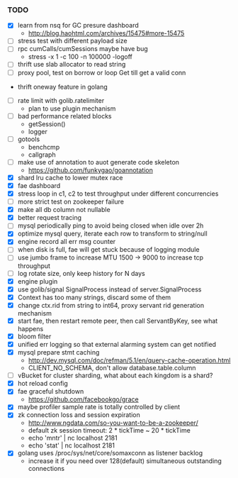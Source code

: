 ### TODO

*   [X] learn from nsq for GC presure dashboard
    - http://blog.haohtml.com/archives/15475#more-15475
*   [ ] stress test with different payload size
*   [ ] rpc cumCalls/cumSessions maybe have bug
    - stress -x 1 -c 100 -n 100000 -logoff
*   [ ] thrift use slab allocator to read string
*   [ ] proxy pool, test on borrow or loop Get till get a valid conn
*   thrift oneway feature in golang
*   [ ] rate limit with golib.ratelimiter
    - plan to use plugin mechanism
*   [ ] bad performance related blocks
    - getSession()
    - logger
*   [ ] gotools
    - benchcmp
    - callgraph
*   [ ] make use of annotation to auot generate code skeleton
    - https://github.com/funkygao/goannotation
*   [X] shard lru cache to lower mutex race
*   [X] fae dashboard
*   [X] stress loop in c1, c2 to test throughput under different concurrencies
*   [ ] more strict test on zookeeper failure
*   [X] make all db column not nullable
*   [X] better request tracing
*   [ ] mysql periodically ping to avoid being closed when idle over 2h
*   [X] optimize mysql query, iterate each row to transform to string/null
*   [X] engine record all err msg counter
*   [ ] when disk is full, fae will get stuck because of logging module
*   [ ] use jumbo frame to increase MTU 1500 -> 9000 to increase tcp throughput
*   [ ] log rotate size, only keep history for N days
*   [X] engine plugin
*   [X] use golib/signal SignalProcess instead of server.SignalProcess
*   [X] Context has too many strings, discard some of them
*   [X] change ctx.rid from string to int64, proxy servant rid generation mechanism
*   [X] start fae, then restart remote peer, then call ServantByKey, see what happens
*   [X] bloom filter 
*   [X] unified err logging so that external alarming system can get notified
*   [X] mysql prepare stmt caching
    - http://dev.mysql.com/doc/refman/5.1/en/query-cache-operation.html
    - CLIENT_NO_SCHEMA, don't allow database.table.column
*   [ ] vBucket for cluster sharding, what about each kingdom is a shard?
*   [X] hot reload config
*   [X] fae graceful shutdown
    - https://github.com/facebookgo/grace
*   [X] maybe profiler sample rate is totally controlled by client
*   [X] zk connection loss and session expiration
    - http://www.ngdata.com/so-you-want-to-be-a-zookeeper/
    - default zk session timeout: 2 * tickTime ~ 20 * tickTime
    - echo 'mntr' | nc localhost 2181
    - echo 'stat' | nc localhost 2181
*   [X] golang uses /proc/sys/net/core/somaxconn as listener backlog
    - increase it if you need over 128(default) simultaneous outstanding connections
